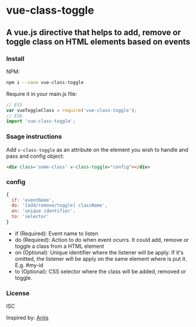 # vue-class-toggle
## A vue.js directive that helps to add, remove or toggle class on HTML elements based on events 


### Install  

NPM:  
```bash
npm i --save vue-class-toggle
```
Require it in your main.js file:

```javascript
// ES5
var vueToggleClass = require('vue-class-toggle');
// ES6
import 'vue-class-toggle';
```

### Ssage instructions  

Add `v-class-toggle` as an attribute on the element you wish to handle and pass and config object:

```html
<div class='some-class' v-class-toggle="config"></div>
```

### config

```javascript
{
  if: 'eventName',
  do: '[add/remove/toggle] className',
  on: 'unique identifier',
  to: 'selector'
}
```
- if (Required): Event name to listen
- do (Required): Action to do when event ocurrs. It could add, remove or toggle a class from a HTML element
- on (Optional): Unique identifier where the listener will be apply. If it's omitted, the listener will be apply on the same element where is put it. E.g. #my-id
- to (Optional): CSS selector where the class will be added, removed or toggle. 

### License
ISC

Inspired by: [Anijs](http://anijs.github.io/)